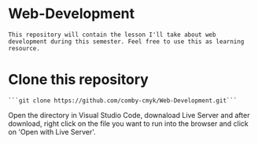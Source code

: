 # Web-Development
    This repository will contain the lesson I'll take about web development during this semester. Feel free to use this as learning resource.
    
# Clone this repository
    ```git clone https://github.com/comby-cmyk/Web-Development.git```
   
Open the directory in Visual Studio Code, downaload Live Server and after download, right click on the file you want to run into the browser and click on 'Open with Live Server'.
